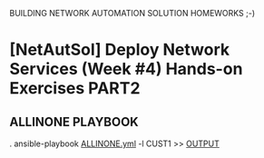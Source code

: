 BUILDING NETWORK AUTOMATION SOLUTION HOMEWORKS ;-)


# [NetAutSol] Deploy Network Services (Week #4) Hands-on Exercises PART2


## ALLINONE PLAYBOOK

  . ansible-playbook [ALLINONE.yml](ALLINONE.yml) -l CUST1 >> [OUTPUT](./LOGS/GET_DATA_PE.log)
